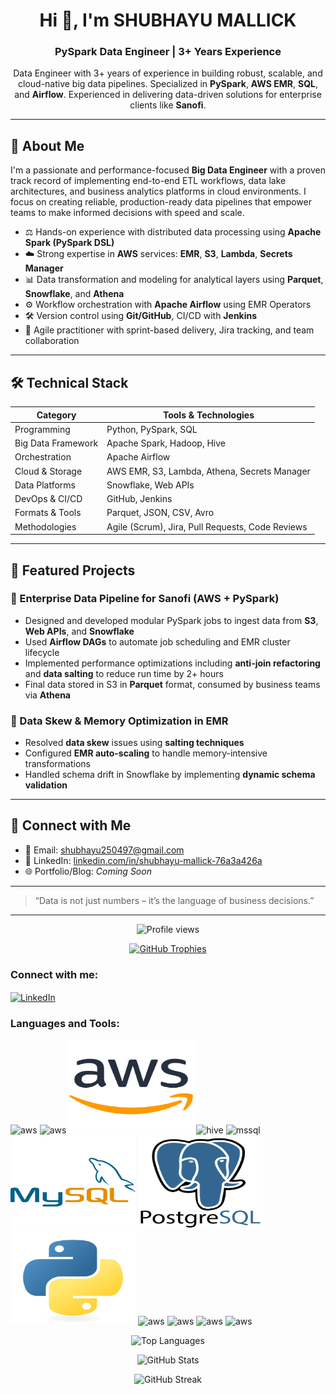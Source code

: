 <h1 align="center">Hi 👋, I'm SHUBHAYU MALLICK</h1>

<h3 align="center">PySpark Data Engineer | 3+ Years Experience</h3>

<p align="center">
  Data Engineer with 3+ years of experience in building robust, scalable, and cloud-native big data pipelines. Specialized in <b>PySpark</b>, <b>AWS EMR</b>, <b>SQL</b>, and <b>Airflow</b>. Experienced in delivering data-driven solutions for enterprise clients like <b>Sanofi</b>.
</p>

---

## 🚀 About Me

I'm a passionate and performance-focused <b>Big Data Engineer</b> with a proven track record of implementing end-to-end ETL workflows, data lake architectures, and business analytics platforms in cloud environments. I focus on creating reliable, production-ready data pipelines that empower teams to make informed decisions with speed and scale.

- ⚖️ Hands-on experience with distributed data processing using <b>Apache Spark (PySpark DSL)</b>
- ☁️ Strong expertise in <b>AWS</b> services: <b>EMR</b>, <b>S3</b>, <b>Lambda</b>, <b>Secrets Manager</b>
- 📊 Data transformation and modeling for analytical layers using <b>Parquet</b>, <b>Snowflake</b>, and <b>Athena</b>
- ⚙️ Workflow orchestration with <b>Apache Airflow</b> using EMR Operators
- 🛠️ Version control using <b>Git/GitHub</b>, CI/CD with <b>Jenkins</b>
- 🧪 Agile practitioner with sprint-based delivery, Jira tracking, and team collaboration

---

## 🛠️ Technical Stack

| Category          | Tools & Technologies                                 |
|------------------|------------------------------------------------------|
| Programming       | Python, PySpark, SQL                                 |
| Big Data Framework| Apache Spark, Hadoop, Hive                           |
| Orchestration     | Apache Airflow                                       |
| Cloud & Storage   | AWS EMR, S3, Lambda, Athena, Secrets Manager         |
| Data Platforms    | Snowflake, Web APIs                                  |
| DevOps & CI/CD    | GitHub, Jenkins                                      |
| Formats & Tools   | Parquet, JSON, CSV, Avro                             |
| Methodologies     | Agile (Scrum), Jira, Pull Requests, Code Reviews     |

---

## 📂 Featured Projects

### 🔸 Enterprise Data Pipeline for Sanofi (AWS + PySpark)

- Designed and developed modular PySpark jobs to ingest data from <b>S3</b>, <b>Web APIs</b>, and <b>Snowflake</b>
- Used <b>Airflow DAGs</b> to automate job scheduling and EMR cluster lifecycle
- Implemented performance optimizations including <b>anti-join refactoring</b> and <b>data salting</b> to reduce run time by 2+ hours
- Final data stored in S3 in <b>Parquet</b> format, consumed by business teams via <b>Athena</b>

### 🔸 Data Skew & Memory Optimization in EMR

- Resolved <b>data skew</b> issues using <b>salting techniques</b>
- Configured <b>EMR auto-scaling</b> to handle memory-intensive transformations
- Handled schema drift in Snowflake by implementing <b>dynamic schema validation</b>

---

## 📢 Connect with Me

- 📧 Email: shubhayu250497@gmail.com
- 💼 LinkedIn: [linkedin.com/in/shubhayu-mallick-76a3a426a](https://www.linkedin.com/in/shubhayu-mallick-76a3a426a)
- 🌐 Portfolio/Blog: <i>Coming Soon</i>

---

<blockquote>“Data is not just numbers – it’s the language of business decisions.”</blockquote>

---

<p align="center">
  <img src="https://komarev.com/ghpvc/?username=shubhayumallick1997&label=Profile%20views&color=0e75b6&style=flat" alt="Profile views" />
</p>

<p align="center">
  <a href="https://github.com/ryo-ma/github-profile-trophy">
    <img src="https://github-profile-trophy.vercel.app/?username=shubhayumallick1997" alt="GitHub Trophies" />
  </a>
</p>

### Connect with me:
<p>
  <a href="https://www.linkedin.com/in/shubhayu-mallick-76a3a426a/" target="_blank">
    <img align="center" src="https://raw.githubusercontent.com/rahuldkjain/github-profile-readme-generator/master/src/images/icons/Social/linked-in-alt.svg" alt="LinkedIn" height="30" width="40" />
  </a>
</p>

### Languages and Tools:
<p>
  <img src="https://github.com/ShubhayuMallick1997/PYSPARK-OVERVIEW/blob/main/apache-spark.png" alt="aws" width="200" height="150"/>
  <img src="https://github.com/ShubhayuMallick1997/PYSPARK-OVERVIEW/blob/main/Capint-1-7.png" alt="aws" width="250" height="450"/>
  <img src="https://raw.githubusercontent.com/devicons/devicon/master/icons/amazonwebservices/amazonwebservices-original-wordmark.svg" alt="aws" width="200" height="150">
  <img src="https://www.vectorlogo.zone/logos/apache_hive/apache_hive-icon.svg" alt="hive" width="200" height="150">
  <img src="https://www.svgrepo.com/show/303229/microsoft-sql-server-logo.svg" alt="mssql" width="200" height="150">
  <img src="https://raw.githubusercontent.com/devicons/devicon/master/icons/mysql/mysql-original-wordmark.svg" alt="mysql" width="200" height="150">
  <img src="https://raw.githubusercontent.com/devicons/devicon/master/icons/postgresql/postgresql-original-wordmark.svg" alt="postgresql" width="200" height="150">
  <img src="https://raw.githubusercontent.com/devicons/devicon/master/icons/python/python-original.svg" alt="python" width="200" height="150">
  <img src="https://github.com/ShubhayuMallick1997/PYSPARK-OVERVIEW/blob/main/hadoop-logo.png" alt="aws" width="250" height="150">
  <img src="https://github.com/ShubhayuMallick1997/PYSPARK-OVERVIEW/blob/main/azure_sql_database_logo_freelogovectors.net_.png" alt="aws" width="100" height="150">
  <img src="https://github.com/ShubhayuMallick1997/PYSPARK-OVERVIEW/blob/main/AWS-Logo-PNG-Image.png" alt="aws" width="250" height="150">
  <img src="https://github.com/ShubhayuMallick1997/PYSPARK-OVERVIEW/blob/main/518-5188627_apache-airflow-documentation-airflow-documentation-apache-airflow-logo.png" alt="aws" width="200" height="150">
  
  
</p>

<p align="center">
  <img src="https://github-readme-stats.vercel.app/api/top-langs?username=shubhayumallick1997&show_icons=true&locale=en&layout=compact" alt="Top Languages" />
</p>

<p align="center">
  <img src="https://github-readme-stats.vercel.app/api?username=shubhayumallick1997&show_icons=true&locale=en" alt="GitHub Stats" />
</p>

<p align="center">
  <img src="https://github-readme-streak-stats.herokuapp.com/?user=shubhayumallick1997" alt="GitHub Streak" />
</p>
